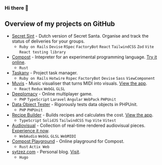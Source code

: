 ### Hi there 👋

## Overview of my projects on GitHub

- [Secret Sint](https://github.com/sytzez/secret-sint) - Dutch version of Secret Santa. Organise and track the status of deliveries for your groups.
  - `Ruby on Rails` `Devise` `RSpec` `FactoryBot` `React` `TailwindCSS` `Zod` `Vite` `React testing library`
- [Compost](https://github.com/sytzez/compost) - Intepreter for an experimental programming language. [Try it online](http://compost-playground.sytzez.com/).
  - `Rust`
- [Taskany](https://github.com/sytzez/taskany) - Project task manager.
  - `Ruby on Rails` `Hotwire` `Rspec` `FactoryBot` `Devise` `Sass` `ViewComponent`
- [Muvis](https://github.com/sytzez/muvis) - Music visualiser that turns MIDI into visuals. [View the app](https://sytzez.github.io/muvis/).
  - `React` `Redux` `WebGL` `GLSL`
- [Deeplomacy](https://github.com/sytzez/deeplomacy) - Online multiplayer game.
  - `PHP` `TypeScript` `Laravel` `Angular` `WebPack` `PHPUnit`
- [Data Object Tester](https://github.com/sytzez/data-object-tester) - Rigorously tests data objects in PHPUnit.
  - `PHP` `PHPUnit`
- [Recipe Builder](https://github.com/sytzez/recipe-builder) - Builds recipes and calculates the cost. [View the app](https://recipe-builder-chi.vercel.app/).
  - `TypeScript` `SolidJS` `TailwindCSS` `Yup` `Vite` `Vitest`
- [Audiovisual](https://github.com/sytzez/audiovisual) - Collection of real-time rendered audiovisual pieces. [Experience it now](https://sytzez.github.io/audiovisual/).
  - `WebAudio` `WebGL` `GLSL` `WebMIDI`
- [Compost Playground](https://github.com/sytzez/compost-playground) - Online playground for Compost.
  - `Rust` `Actix Web`
- [sytzez.com](https://github.com/sytzez/site) - Personal blog. [Visit](https://sytzez.com).
  - `Hugo`

